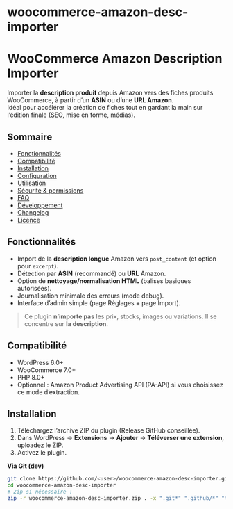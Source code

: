 # woocommerce-amazon-desc-importer
# WooCommerce Amazon Description Importer

Importer la **description produit** depuis Amazon vers des fiches produits WooCommerce, à partir d’un **ASIN** ou d’une **URL Amazon**.  
Idéal pour accélérer la création de fiches tout en gardant la main sur l’édition finale (SEO, mise en forme, médias).

## Sommaire
- [Fonctionnalités](#fonctionnalités)
- [Compatibilité](#compatibilité)
- [Installation](#installation)
- [Configuration](#configuration)
- [Utilisation](#utilisation)
- [Sécurité & permissions](#sécurité--permissions)
- [FAQ](#faq)
- [Développement](#développement)
- [Changelog](#changelog)
- [Licence](#licence)

## Fonctionnalités
- Import de la **description longue** Amazon vers `post_content` (et option pour `excerpt`).
- Détection par **ASIN** (recommandé) ou **URL** Amazon.
- Option de **nettoyage/normalisation HTML** (balises basiques autorisées).
- Journalisation minimale des erreurs (mode debug).
- Interface d’admin simple (page Réglages + page Import).

> Ce plugin **n’importe pas** les prix, stocks, images ou variations. Il se concentre sur **la description**.

## Compatibilité
- WordPress 6.0+
- WooCommerce 7.0+
- PHP 8.0+
- Optionnel : Amazon Product Advertising API (PA-API) si vous choisissez ce mode d’extraction.

## Installation
1. Téléchargez l’archive ZIP du plugin (Release GitHub conseillée).
2. Dans WordPress → **Extensions** → **Ajouter** → **Téléverser une extension**, uploadez le ZIP.
3. Activez le plugin.

**Via Git (dev)**  
```bash
git clone https://github.com/<user>/woocommerce-amazon-desc-importer.git
cd woocommerce-amazon-desc-importer
# Zip si nécessaire :
zip -r woocommerce-amazon-desc-importer.zip . -x ".git*" ".github/*" "tests/*"
